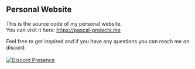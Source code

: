 ## Personal Website
This is the source code of my personal website. <br>
You can visit it here: https://pascal-projects.me



Feel free to get inspired and if you have any questions you can reach me on discord: <br><br>
[![Discord Presence](https://lanyard.cnrad.dev/api/852617434703855616)](https://discord.com/users/852617434703855616)
